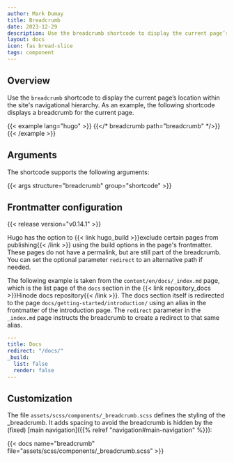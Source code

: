 ```yaml
---
author: Mark Dumay
title: Breadcrumb
date: 2023-12-29
description: Use the breadcrumb shortcode to display the current page’s location within the site's navigational hierarchy.
layout: docs
icon: fas bread-slice
tags: component
---
```


## Overview

Use the `breadcrumb` shortcode to display the current page’s location within the site's navigational hierarchy. As an example, the following shortcode displays a breadcrumb for the current page.

<!-- markdownlint-disable MD037 -->
{{< example lang="hugo" >}}
{{</* breadcrumb path="breadcrumb" */>}}
{{< /example >}}
<!-- markdownlint-enable MD037 -->

## Arguments

The shortcode supports the following arguments:

{{< args structure="breadcrumb" group="shortcode" >}}

## Frontmatter configuration

{{< release version="v0.14.1" >}}

Hugo has the option to {{< link hugo_build >}}exclude certain pages from publishing{{< /link >}} using the build options in the page's frontmatter. These pages do not have a permalink, but are still part of the breadcrumb. You can set the optional parameter `redirect` to an alternative path if needed.

The following example is taken from the `content/en/docs/_index.md` page, which is the list page of the `docs` section in the {{< link repository_docs >}}Hinode docs repository{{< /link >}}. The docs section itself is redirected to the page `docs/getting-started/introduction/` using an alias in the frontmatter of the introduction page. The `redirect` parameter in the `_index.md` page instructs the breadcrumb to create a redirect to that same alias.

```yaml
---
title: Docs
redirect: "/docs/"
_build:
  list: false
  render: false
---
```

## Customization

The file `assets/scss/components/_breadcrumb.scss` defines the styling of the _breadcrumb. It adds spacing to avoid the breadcrumb is hidden by the (fixed) [main navigation]({{% relref "navigation#main-navigation" %}}):

{{< docs name="breadcrumb" file="assets/scss/components/_breadcrumb.scss" >}}
